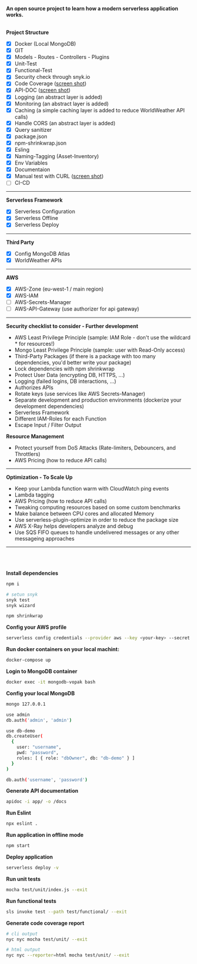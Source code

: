 **An open source project to learn how a modern serverless application works.**
<br><br>

**Project Structure**
  * [x] Docker (Local MongoDB)
  * [x] GIT
  * [x] Models - Routes - Controllers - Plugins
  * [x] Unit-Test
  * [x] Functional-Test
  * [x] Security check through snyk.io
  * [x] Code Coverage ([screen shot](coverage.png))
  * [x] API-DOC ([screen shot](api-doc.png))
  * [x] Logging (an abstract layer is added)
  * [x] Monitoring (an abstract layer is added)
  * [x] Caching (a simple caching layer is added to reduce WorldWeather API calls)
  * [x] Handle CORS (an abstract layer is added)
  * [x] Query sanitizer
  * [x] package.json
  * [x] npm-shrinkwrap.json
  * [x] Esling
  * [x] Naming-Tagging (Asset-Inventory)
  * [x] Env Variables
  * [x] Documentaion
  * [x] Manual test with CURL ([screen shot](samples.png))
  * [ ] CI-CD
<hr>

**Serverless Framework**
  * [x] Serverless Configuration
  * [x] Serverless Offline
  * [x] Serverless Deploy
<hr>

**Third Party**
  * [x] Config MongoDB Atlas
  * [x] WorldWeather APIs
<hr>

**AWS**
  * [x] AWS-Zone (eu-west-1 / main region)
  * [x] AWS-IAM
  * [ ] AWS-Secrets-Manager
  * [ ] AWS-API-Gateway (use authorizer for api gateway)
<hr>

**Security checklist to consider - Further development**
* AWS Least Privilege Principle (sample: IAM Role - don't use the wildcard * for resources!)
* Mongo Least Privilege Principle (sample: user with Read-Only access)
* Third-Party Packages (if there is a package with too many dependencies, you'd better write your package)
* Lock dependencies with npm shrinkwrap
* Protect User Data (encrypting DB, HTTPS, ...)
* Logging (failed logins, DB interactions, ...)
* Authorizes APIs
* Rotate keys (use services like AWS Secrets-Manager)
* Separate development and production environments (dockerize your development dependencies)
* Serverless Framework
* Different IAM-Roles for each Function
* Escape Input / Filter Output

**Resource Management**
* Protect yourself from DoS Attacks (Rate-limiters, Debouncers, and Throttlers)
* AWS Pricing (how to reduce API calls)
<hr>

**Optimization - To Scale Up**
* Keep your Lambda function warm with CloudWatch ping events
* Lambda tagging
* AWS Pricing (how to reduce API calls)
* Tweaking computing resources based on some custom benchmarks
* Make balance between CPU cores and allocated Memory
* Use serverless-plugin-optimize in order to reduce the package size
* AWS X-Ray helps developers analyze and debug
* Use SQS FIFO queues to handle undelivered messages or any other messageing approaches
<hr><br><br>



**Install dependencies**
```bash
npm i

# setun snyk
snyk test
snyk wizard

npm shrinkwrap
```

**Config your AWS profile**
```bash
serverless config credentials --provider aws --key <your-key> --secret <your-secret> --overwrite <your-profile-name>
```

**Run docker containers on your local machint:**
```bash
docker-compose up
```

**Login to MongoDB container**
```bash
docker exec -it mongodb-vopak bash
```

**Config your local MongoDB**
```bash
mongo 127.0.0.1

use admin
db.auth('admin', 'admin')

use db-demo
db.createUser(
  {
    user: "username",
    pwd: "password",
    roles: [ { role: "dbOwner", db: "db-demo" } ]
  }
)

db.auth('username', 'password')
```

**Generate API documentation**
```bash
apidoc -i app/ -o /docs
```

**Run Eslint**
```bash
npx eslint .
```

**Run application in offline mode**
```bash
npm start
```

**Deploy application**
```bash
serverless deploy -v
```

**Run unit tests**
```bash
mocha test/unit/index.js --exit
```

**Run functional tests**
```bash
sls invoke test --path test/functional/ --exit
```

**Generate code coverage report**
```bash
# cli output
nyc nyc mocha test/unit/ --exit

# html output
nyc nyc --reporter=html mocha test/unit/ --exit
```